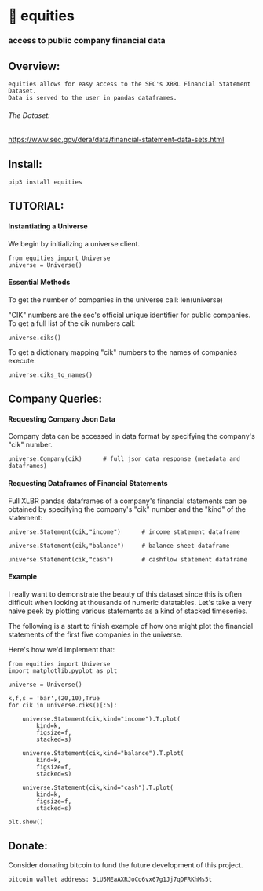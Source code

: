
# 🐋 equities 

### access to public company financial data

## Overview: 

    equities allows for easy access to the SEC's XBRL Financial Statement Dataset.
    Data is served to the user in pandas dataframes. 

###### The Dataset: 

https://www.sec.gov/dera/data/financial-statement-data-sets.html

## Install: 

    pip3 install equities

## TUTORIAL: 

#### Instantiating a Universe

We begin by initializing a universe client.

    from equities import Universe
    universe = Universe()

#### Essential Methods 

To get the number of companies in the universe call: 
    len(universe)

"CIK" numbers are the sec's official unique identifier for public companies. To get a full list of the cik numbers call:

    universe.ciks()

To get a dictionary mapping "cik" numbers to the names of companies execute:

    universe.ciks_to_names()

## Company Queries: 

#### Requesting Company Json Data

Company data can be accessed in data format by specifying the company's "cik" number.

    universe.Company(cik)      # full json data response (metadata and dataframes)

#### Requesting Dataframes of Financial Statements

Full XLBR pandas dataframes of a company's financial statements can be obtained by specifying the company's "cik" number and the "kind" of the statement: 

    universe.Statement(cik,"income")      # income statement dataframe

    universe.Statement(cik,"balance")     # balance sheet dataframe

    universe.Statement(cik,"cash")        # cashflow statement dataframe

    
#### Example 

I really want to demonstrate the beauty of this dataset since this is often difficult when looking
at thousands of numeric datatables. Let's take a very naive peek by plotting various statements 
as a kind of stacked timeseries. 

The following is a start to finish example of how one might plot the financial statements 
of the first five companies in the universe.

Here's how we'd implement that: 

    from equities import Universe
    import matplotlib.pyplot as plt 

    universe = Universe()

    k,f,s = 'bar',(20,10),True
    for cik in universe.ciks()[:5]:

        universe.Statement(cik,kind="income").T.plot(
            kind=k,
            figsize=f,
            stacked=s)

        universe.Statement(cik,kind="balance").T.plot(
            kind=k,
            figsize=f,
            stacked=s)

        universe.Statement(cik,kind="cash").T.plot(
            kind=k,
            figsize=f,
            stacked=s)

    plt.show()

## Donate: 

Consider donating bitcoin to fund the future development of this project.

    bitcoin wallet address: 3LU5MEaAXRJoCo6vx67g1Jj7qDFRKhMs5t